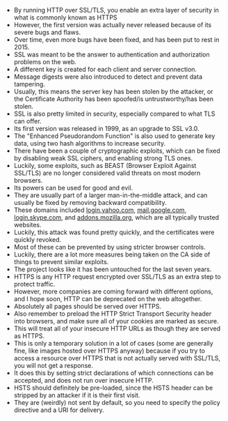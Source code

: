 * By running HTTP over SSL/TLS, you enable an extra layer of security in what is commonly known as HTTPS
* However, the first version was actually never released because of its severe bugs and flaws.
* Over time, even more bugs have been fixed, and has been put to rest in 2015.
* SSL was meant to be the answer to authentication and authorization problems on the web.
* A different key is created for each client and server connection.
* Message digests were also introduced to detect and prevent data tampering.
* Usually, this means the server key has been stolen by the attacker, or the Certificate Authority has been spoofed/is untrustworthy/has been stolen.
* SSL is also pretty limited in security, especially compared to what TLS can offer.
* Its first version was released in 1999, as an upgrade to SSL v3.0.
* The "Enhanced Pseudorandom Function" is also used to generate key data, using two hash algorithms to increase security.
* There have been a couple of cryptographic exploits, which can be fixed by disabling weak SSL ciphers, and enabling strong TLS ones.
* Luckily, some exploits, such as BEAST (Browser Exploit Against SSL/TLS) are no longer considered valid threats on most modern browsers.
* Its powers can be used for good and evil.
* They are usually part of a larger man-in-the-middle attack, and can usually be fixed by removing backward compatibility.
* These domains included [login.yahoo.com](https://login.yahoo.com), [mail.google.com](https://mail.google.com), [login.skype.com](https://login.skype.com), and [addons.mozilla.org](https://addons.mozilla.org), which are all typically trusted websites.
* Luckily, this attack was found pretty quickly, and the certificates were quickly revoked.
* Most of these can be prevented by using stricter browser controls.
* Luckily, there are a lot more measures being taken on the CA side of things to prevent similar exploits.
* The project looks like it has been untouched for the last seven years.
* HTTPS is any HTTP request encrypted over SSL/TLS as an extra step to protect traffic.
* However, more companies are coming forward with different options, and I hope soon, HTTP can be deprecated on the web altogether.
* Absolutely all pages should be served over HTTPS.
* Also remember to preload the HTTP Strict Transport Security header into browsers, and make sure all of your cookies are marked as secure.
* This will treat all of your insecure HTTP URLs as though they are served as HTTPS.
* This is only a temporary solution in a lot of cases (some are generally fine, like images hosted over HTTPS anyway) because if you try to access a resource over HTTPS that is not actually served with SSL/TLS, you will not get a response.
* It does this by setting strict declarations of which connections can be accepted, and does not run over insecure HTTP.
* HSTS should definitely be pre-loaded, since the HSTS header can be stripped by an attacker if it is their first visit.
* They are (weirdly) not sent by default, so you need to specify the policy directive and a URI for delivery.
